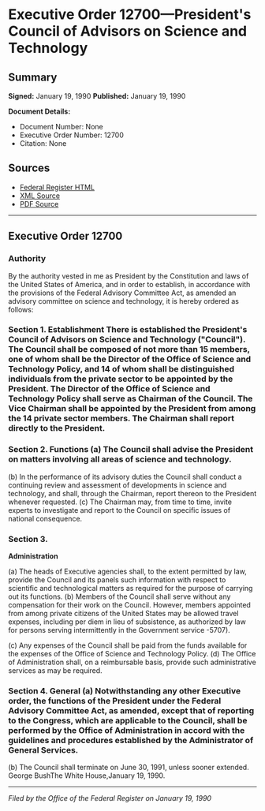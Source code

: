 # Executive Order 12700—President's Council of Advisors on Science and Technology

## Summary

**Signed:** January 19, 1990
**Published:** January 19, 1990

**Document Details:**
- Document Number: None
- Executive Order Number: 12700
- Citation: None

## Sources
- [Federal Register HTML](https://www.presidency.ucsb.edu/documents/executive-order-12700-presidents-council-advisors-science-and-technology)
- [XML Source](None)
- [PDF Source](None)

---

## Executive Order 12700

### Authority

By the authority vested in me as President by the Constitution and laws of the United States of America, and in order to establish, in accordance with the provisions of the Federal Advisory Committee Act, as amended an advisory committee on science and technology, it is hereby ordered as follows:
### Section 1. Establishment There is established the President's Council of Advisors on Science and Technology ("Council"). The Council shall be composed of not more than 15 members, one of whom shall be the Director of the Office of Science and Technology Policy, and 14 of whom shall be distinguished individuals from the private sector to be appointed by the President. The Director of the Office of Science and Technology Policy shall serve as Chairman of the Council. The Vice Chairman shall be appointed by the President from among the 14 private sector members. The Chairman shall report directly to the President.

### Section 2. Functions (a) The Council shall advise the President on matters involving all areas of science and technology.

(b) In the performance of its advisory duties the Council shall conduct a continuing review and assessment of developments in science and technology, and shall, through the Chairman, report thereon to the President whenever requested.
(c) The Chairman may, from time to time, invite experts to investigate and report to the Council on specific issues of national consequence.

### Section 3.

**Administration**

(a) The heads of Executive agencies shall, to the extent permitted by law, provide the Council and its panels such information with respect to scientific and technological matters as required for the purpose of carrying out its functions.
(b) Members of the Council shall serve without any compensation for their work on the Council. However, members appointed from among private citizens of the United States may be allowed travel expenses, including per diem in lieu of subsistence, as authorized by law for persons serving intermittently in the Government service -5707).

(c) Any expenses of the Council shall be paid from the funds available for the expenses of the Office of Science and Technology Policy.
(d) The Office of Administration shall, on a reimbursable basis, provide such administrative services as may be required.

### Section 4. General (a) Notwithstanding any other Executive order, the functions of the President under the Federal Advisory Committee Act, as amended, except that of reporting to the Congress, which are applicable to the Council, shall be performed by the Office of Administration in accord with the guidelines and procedures established by the Administrator of General Services.

(b) The Council shall terminate on June 30, 1991, unless sooner extended.
George BushThe White House,January 19, 1990.

---

*Filed by the Office of the Federal Register on January 19, 1990*
